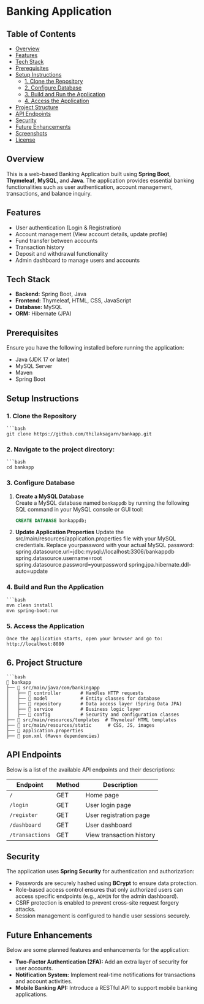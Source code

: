 # Banking Application

## Table of Contents
- [Overview](#overview)
- [Features](#features)
- [Tech Stack](#tech-stack)
- [Prerequisites](#prerequisites)
- [Setup Instructions](#setup-instructions)
  - [1. Clone the Repository](#1-clone-the-repository)
  - [2. Configure Database](#2-configure-database)
  - [3. Build and Run the Application](#3-build-and-run-the-application)
  - [4. Access the Application](#4-access-the-application)
- [Project Structure](#project-structure)
- [API Endpoints](#api-endpoints)
- [Security](#security)
- [Future Enhancements](#future-enhancements)
- [Screenshots](#screenshots)
- [License](#license)

## Overview
This is a web-based Banking Application built using **Spring Boot**, **Thymeleaf**, **MySQL**, and **Java**. The application provides essential banking functionalities such as user authentication, account management, transactions, and balance inquiry.

## Features
- User authentication (Login & Registration)
- Account management (View account details, update profile)
- Fund transfer between accounts
- Transaction history
- Deposit and withdrawal functionality
- Admin dashboard to manage users and accounts

## Tech Stack
- **Backend:** Spring Boot, Java
- **Frontend:** Thymeleaf, HTML, CSS, JavaScript
- **Database:** MySQL
- **ORM:** Hibernate (JPA)

## Prerequisites
Ensure you have the following installed before running the application:
- Java (JDK 17 or later)
- MySQL Server
- Maven
- Spring Boot

## Setup Instructions

### 1. Clone the Repository
    ```bash
    git clone https://github.com/thilaksagarn/bankapp.git
### 2. Navigate to the project directory:
    ```bash
    cd bankapp
### 3. Configure Database

1. **Create a MySQL Database**  
   Create a MySQL database named `bankappdb` by running the following SQL command in your MySQL console or GUI tool:
   ```sql
   CREATE DATABASE bankappdb;
2. **Update Application Properties**
   Update the src/main/resources/application.properties file with your MySQL credentials. Replace yourpassword with your actual MySQL password:
   spring.datasource.url=jdbc:mysql://localhost:3306/bankappdb
   spring.datasource.username=root
   spring.datasource.password=yourpassword
   spring.jpa.hibernate.ddl-auto=update
### 4. Build and Run the Application
    ```bash
    mvn clean install
    mvn spring-boot:run
### 5. Access the Application
    Once the application starts, open your browser and go to:
    http://localhost:8080

## 6. Project Structure
    ```bash
    📂 bankapp
    ├── 📂 src/main/java/com/bankingapp
    │   ├── 📂 controller       # Handles HTTP requests
    │   ├── 📂 model            # Entity classes for database
    │   ├── 📂 repository       # Data access layer (Spring Data JPA)
    │   ├── 📂 service          # Business logic layer
    │   ├── 📂 config           # Security and configuration classes
    ├── 📂 src/main/resources/templates  # Thymeleaf HTML templates
    ├── 📂 src/main/resources/static      # CSS, JS, images
    ├── 📜 application.properties
    ├── 📜 pom.xml (Maven dependencies)
## API Endpoints

Below is a list of the available API endpoints and their descriptions:

| Endpoint         | Method | Description                     |
|------------------|--------|---------------------------------|
| `/`              | GET    | Home page                       |
| `/login`         | GET    | User login page                 |
| `/register`      | GET    | User registration page          |
| `/dashboard`     | GET    | User dashboard                  |
| `/transactions`  | GET    | View transaction history        |

## Security

The application uses **Spring Security** for authentication and authorization:
- Passwords are securely hashed using **BCrypt** to ensure data protection.
- Role-based access control ensures that only authorized users can access specific endpoints (e.g., `ADMIN` for the admin dashboard).
- CSRF protection is enabled to prevent cross-site request forgery attacks.
- Session management is configured to handle user sessions securely.

## Future Enhancements

Below are some planned features and enhancements for the application:
- **Two-Factor Authentication (2FA):** Add an extra layer of security for user accounts.
- **Notification System:** Implement real-time notifications for transactions and account activities.
- **Mobile Banking API:** Introduce a RESTful API to support mobile banking applications.
